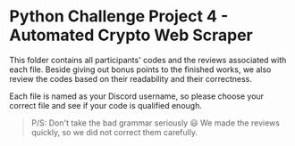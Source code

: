 # Python Challenge Project 4 - Automated Crypto Web Scraper

This folder contains all participants' codes and the reviews associated with each file. Beside giving out bonus points to the finished works, we also review the codes based on their readability and their correctness.

Each file is named as your Discord username, so please choose your correct file and see if your code is qualified enough.

> P/S: Don't take the bad grammar seriously 😃 We made the reviews quickly, so we did not correct them carefully.
